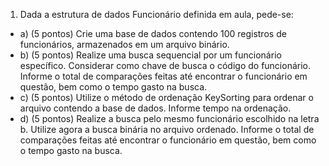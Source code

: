 1) Dada a estrutura de dados Funcionário definida em aula, pede-se:

- a) (5 pontos) Crie uma base de dados contendo 100 registros de funcionários, armazenados em
um arquivo binário.
- b) (5 pontos) Realize uma busca sequencial por um funcionário específico. Considerar como
chave de busca o código do funcionário. Informe o total de comparações feitas até encontrar o
funcionário em questão, bem como o tempo gasto na busca.
- c) (5 pontos) Utilize o método de ordenação KeySorting para ordenar o arquivo contendo a base
de dados. Informe tempo na ordenação.
- d) (5 pontos) Realize a busca pelo mesmo funcionário escolhido na letra b. Utilize agora a busca
binária no arquivo ordenado. Informe o total de comparações feitas até encontrar o funcionário
em questão, bem como o tempo gasto na busca.
